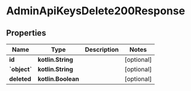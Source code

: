 
# AdminApiKeysDelete200Response

## Properties
| Name | Type | Description | Notes |
| ------------ | ------------- | ------------- | ------------- |
| **id** | **kotlin.String** |  |  [optional] |
| **&#x60;object&#x60;** | **kotlin.String** |  |  [optional] |
| **deleted** | **kotlin.Boolean** |  |  [optional] |



